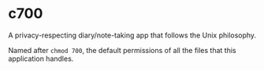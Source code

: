 # c700
A privacy-respecting diary/note-taking app that follows the Unix philosophy.

Named after `chmod 700`, the default permissions of all the files that this
application handles.
